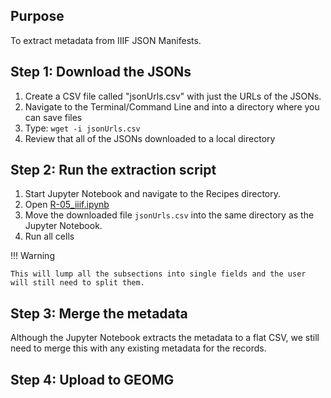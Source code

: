 ## Purpose

To extract metadata from IIIF JSON Manifests.


## Step 1: Download the JSONs

1. Create a CSV file called "jsonUrls.csv" with just the URLs of the JSONs.
2. Navigate to the Terminal/Command Line and into a directory where you can save files
3. Type: `wget -i jsonUrls.csv`
4. Review that all of the JSONs downloaded to a local directory

## Step 2: Run the extraction script

1. Start Jupyter Notebook and navigate to the Recipes directory.
2. Open [R-05_iiif.ipynb](https://github.com/geobtaa/harvesting-guide/blob/main/recipes/R-05_IIIF)
3. Move the downloaded file `jsonUrls.csv` into the same directory as the Jupyter Notebook.
4. Run all cells

!!! Warning

	This will lump all the subsections into single fields and the user will still need to split them.

## Step 3: Merge the metadata

Although the Jupyter Notebook extracts the metadata to a flat CSV, we still need to merge this with any existing metadata for the records.

## Step 4: Upload to GEOMG